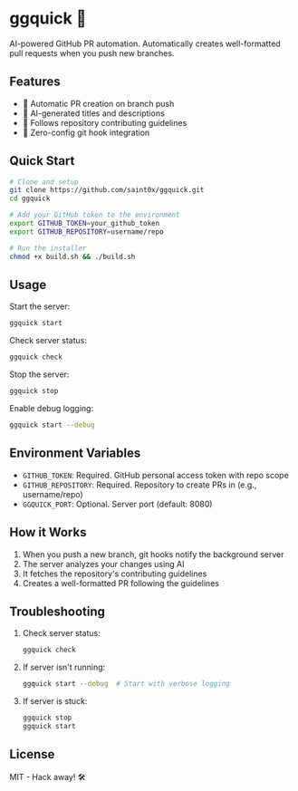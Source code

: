 # ggquick 🚀

AI-powered GitHub PR automation. Automatically creates well-formatted pull requests when you push new branches.

## Features

- 🤖 Automatic PR creation on branch push
- 🎯 AI-generated titles and descriptions
- 📝 Follows repository contributing guidelines
- 🔄 Zero-config git hook integration

## Quick Start

```bash
# Clone and setup
git clone https://github.com/saint0x/ggquick.git
cd ggquick

# Add your GitHub token to the environment
export GITHUB_TOKEN=your_github_token
export GITHUB_REPOSITORY=username/repo

# Run the installer
chmod +x build.sh && ./build.sh
```

## Usage

Start the server:
```bash
ggquick start
```

Check server status:
```bash
ggquick check
```

Stop the server:
```bash
ggquick stop
```

Enable debug logging:
```bash
ggquick start --debug
```

## Environment Variables

- `GITHUB_TOKEN`: Required. GitHub personal access token with repo scope
- `GITHUB_REPOSITORY`: Required. Repository to create PRs in (e.g., username/repo)
- `GGQUICK_PORT`: Optional. Server port (default: 8080)

## How it Works

1. When you push a new branch, git hooks notify the background server
2. The server analyzes your changes using AI
3. It fetches the repository's contributing guidelines
4. Creates a well-formatted PR following the guidelines

## Troubleshooting

1. Check server status:
   ```bash
   ggquick check
   ```

2. If server isn't running:
   ```bash
   ggquick start --debug  # Start with verbose logging
   ```

3. If server is stuck:
   ```bash
   ggquick stop
   ggquick start
   ```

## License

MIT - Hack away! 🛠️ 